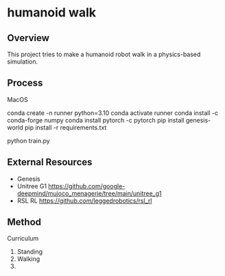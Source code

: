 # humanoid walk

## Overview

This project tries to make a humanoid robot walk in a physics-based simulation.


## Process

MacOS

conda create -n runner python=3.10
conda activate runner
conda install -c conda-forge numpy
conda install pytorch -c pytorch
pip install genesis-world
pip install -r requirements.txt

python train.py

## External Resources

- Genesis
- Unitree G1 https://github.com/google-deepmind/mujoco_menagerie/tree/main/unitree_g1
- RSL RL https://github.com/leggedrobotics/rsl_rl

## Method

Curriculum
1. Standing
2. Walking
3. 
